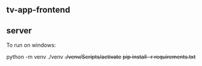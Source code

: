 ## tv-app-frontend

## server
To run on windows:

python -m venv ./venv
~~./venv/Scripts/activate~~
~~pip install -r requirements.txt~~